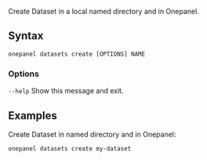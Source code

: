 Create Dataset in a local named directory and in Onepanel.

## Syntax

```
onepanel datasets create [OPTIONS] NAME
```

### Options
`--help`        Show this message and exit.

## Examples

Create Dataset in named directory and in Onepanel:

```
onepanel datasets create my-dataset
```